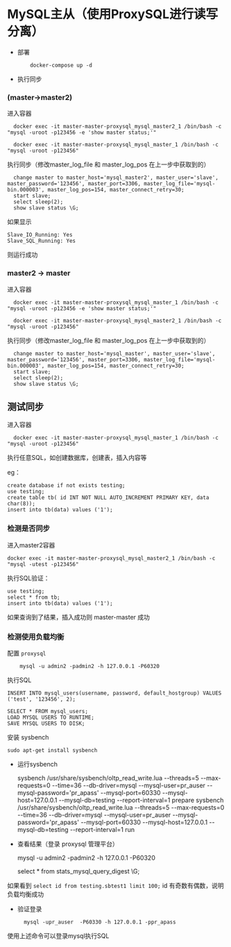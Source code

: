 # MySQL主从（使用ProxySQL进行读写分离）


- 部署 

          docker-compose up -d

  


- 执行同步
  

### (master->master2)
  
  进入容器


      docker exec -it master-master-proxysql_mysql_master2_1 /bin/bash -c "mysql -uroot -p123456 -e 'show master status;'"

      docker exec -it master-master-proxysql_mysql_master_1 /bin/bash -c "mysql -uroot -p123456"


  执行同步（修改master_log_file 和 master_log_pos 在上一步中获取到的）


      change master to master_host='mysql_master2', master_user='slave', master_password='123456', master_port=3306, master_log_file='mysql-bin.000003', master_log_pos=154, master_connect_retry=30;  
      start slave;
      select sleep(2);
      show slave status \G;



  如果显示


    Slave_IO_Running: Yes
    Slave_SQL_Running: Yes


  则运行成功

### master2 -> master

进入容器

      docker exec -it master-master-proxysql_mysql_master_1 /bin/bash -c "mysql -uroot -p123456 -e 'show master status;'"

      docker exec -it master-master-proxysql_mysql_master2_1 /bin/bash -c "mysql -uroot -p123456"


执行同步（修改master_log_file 和 master_log_pos 在上一步中获取到的）


      change master to master_host='mysql_master', master_user='slave', master_password='123456', master_port=3306, master_log_file='mysql-bin.000003', master_log_pos=154, master_connect_retry=30;  
      start slave;
      select sleep(2);
      show slave status \G;







## 测试同步


  进入容器

      docker exec -it master-master-proxysql_mysql_master_1 /bin/bash -c "mysql -uroot -p123456"
  

  执行任意SQL，如创建数据库，创建表，插入内容等

  eg：


    create database if not exists testing;
    use testing;
    create table tb( id INT NOT NULL AUTO_INCREMENT PRIMARY KEY, data char(8));
    insert into tb(data) values ('1');

### 检测是否同步


进入master2容器

    docker exec -it master-master-proxysql_mysql_master2_1 /bin/bash -c "mysql -utest -p123456"


执行SQL验证：

    use testing;
    select * from tb;
    insert into tb(data) values ('1');



如果查询到了结果，插入成功则 master-master 成功


### 检测使用负载均衡

 配置 `proxysql`

        mysql -u admin2 -padmin2 -h 127.0.0.1 -P60320


执行SQL

    INSERT INTO mysql_users(username, password, default_hostgroup) VALUES ('test', '123456', 2);

    SELECT * FROM mysql_users;
    LOAD MYSQL USERS TO RUNTIME;
    SAVE MYSQL USERS TO DISK;

安装 sysbench


    sudo apt-get install sysbench


- 运行sysbench


    sysbench /usr/share/sysbench/oltp_read_write.lua  --threads=5 --max-requests=0 --time=36 --db-driver=mysql --mysql-user=pr_auser --mysql-password='pr_apass' --mysql-port=60330  --mysql-host=127.0.0.1  --mysql-db=testing --report-interval=1 prepare
    sysbench /usr/share/sysbench/oltp_read_write.lua  --threads=5 --max-requests=0 --time=36 --db-driver=mysql --mysql-user=pr_auser --mysql-password='pr_apass' --mysql-port=60330  --mysql-host=127.0.0.1  --mysql-db=testing --report-interval=1 run
    
- 查看结果（登录 proxysql 管理平台）


    
    mysql -u admin2 -padmin2 -h 127.0.0.1 -P60320

    

    select * from stats_mysql_query_digest  \G;


如果看到  `select id from testing.sbtest1 limit 100;` id 有奇数有偶数，说明负载均衡成功

- 验证登录


        mysql -upr_auser  -P60330 -h 127.0.0.1 -ppr_apass

使用上述命令可以登录mysql执行SQL